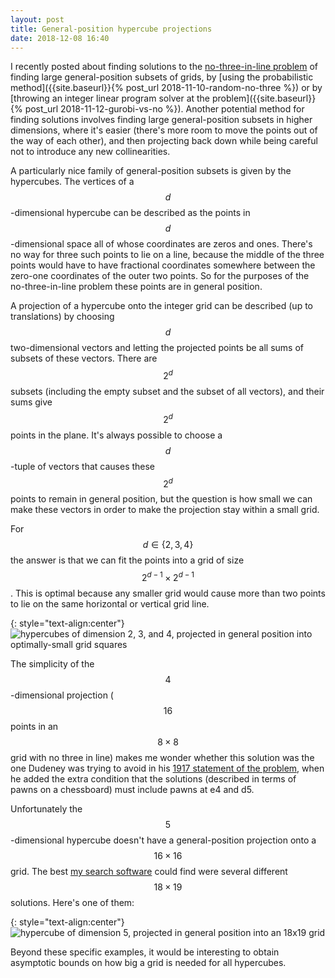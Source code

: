 ```yaml
---
layout: post
title: General-position hypercube projections
date: 2018-12-08 16:40
---
```

I recently posted about finding solutions to the [no-three-in-line problem](https://en.wikipedia.org/wiki/No-three-in-line_problem) of finding large general-position subsets of grids, by [using the probabilistic method]({{site.baseurl}}{% post_url 2018-11-10-random-no-three %}) or by [throwing an integer linear program solver at the problem]({{site.baseurl}}{% post_url 2018-11-12-gurobi-vs-no %}). Another potential method for finding solutions involves finding large general-position subsets in higher dimensions, where it's easier (there's more room to move the points out of the way of each other), and then projecting back down while being careful not to introduce any new collinearities.

A particularly nice family of general-position subsets is given by the hypercubes. The vertices of a $$d$$-dimensional hypercube can be described as the points in $$d$$-dimensional space all of whose coordinates are zeros and ones. There's no way for three such points to lie on a line, because the middle of the three points would have to have fractional coordinates somewhere between the zero-one coordinates of the outer two points. So for the purposes of the no-three-in-line problem these points are in general position.

A projection of a hypercube onto the integer grid can be described (up to translations) by choosing $$d$$ two-dimensional vectors and letting the projected points be all sums of subsets of these vectors. There are $$2^d$$ subsets (including the empty subset and the subset of all vectors), and their sums give $$2^d$$ points in the plane. It's always possible to choose a $$d$$-tuple of vectors that causes these $$2^d$$ points to remain in general position, but the question is how small we can make these vectors in order to make the projection stay within a small grid.

For $$d\in\{2,3,4\}$$ the answer is that we can fit the points into a grid of size $$2^{d-1}\times 2^{d-1}$$. This is optimal because any smaller grid would cause more than two points to lie on the same horizontal or vertical grid line.

{: style="text-align:center"}
![hypercubes of dimension 2, 3, and 4, projected in general position into optimally-small grid squares]({{site.baseurl}}/assets/2018/gen-pos-cubes.svg)

The simplicity of the $$4$$-dimensional projection ($$16$$ points in an $$8\times 8$$ grid with no three in line) makes me wonder whether this solution was the one Dudeney was trying to avoid in his [1917 statement of the problem](https://archive.org/stream/amusementsinmath00dude#page/94/mode/2up), when he added the extra condition that the solutions (described in terms of pawns on a chessboard) must include pawns at e4 and d5.

Unfortunately the $$5$$-dimensional hypercube doesn't have a general-position projection onto a $$16\times 16$$ grid. The best [my search software]({{site.baseurl}}/assets/2018/projcube.py) could find were several different $$18\times 19$$ solutions. Here's one of them:

{: style="text-align:center"}
![hypercube of dimension 5, projected in general position into an 18x19 grid]({{site.baseurl}}/assets/2018/5cube-18x19.svg)

Beyond these specific examples, it would be interesting to obtain asymptotic bounds on how big a grid is needed for all hypercubes.